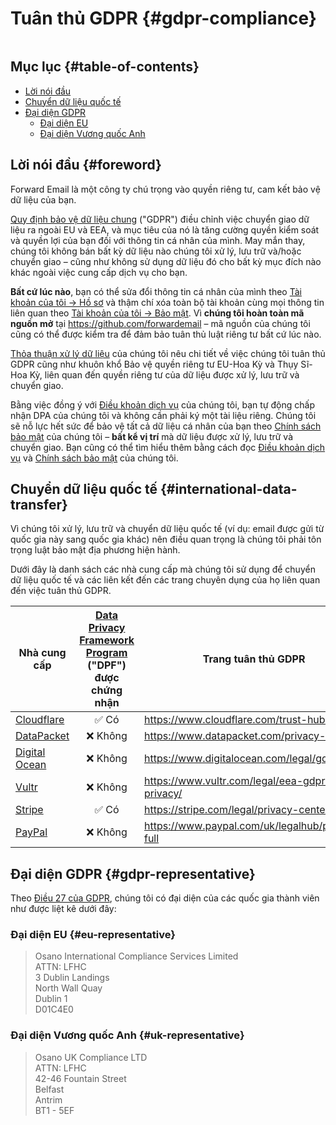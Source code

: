 # Tuân thủ GDPR {#gdpr-compliance}

<img loading="lazy" src="/img/articles/gdpr.webp" alt="" class="rounded-lg" />

## Mục lục {#table-of-contents}

* [Lời nói đầu](#foreword)
* [Chuyển dữ liệu quốc tế](#international-data-transfer)
* [Đại diện GDPR](#gdpr-representative)
  * [Đại diện EU](#eu-representative)
  * [Đại diện Vương quốc Anh](#uk-representative)

## Lời nói đầu {#foreword}

Forward Email là một công ty chú trọng vào quyền riêng tư, cam kết bảo vệ dữ liệu của bạn.

[Quy định bảo vệ dữ liệu chung](https://en.wikipedia.org/wiki/General_Data_Protection_Regulation) ("GDPR") điều chỉnh việc chuyển giao dữ liệu ra ngoài EU và EEA, và mục tiêu của nó là tăng cường quyền kiểm soát và quyền lợi của bạn đối với thông tin cá nhân của mình. May mắn thay, chúng tôi không bán bất kỳ dữ liệu nào chúng tôi xử lý, lưu trữ và/hoặc chuyển giao – cũng như không sử dụng dữ liệu đó cho bất kỳ mục đích nào khác ngoài việc cung cấp dịch vụ cho bạn.

**Bất cứ lúc nào**, bạn có thể sửa đổi thông tin cá nhân của mình theo [Tài khoản của tôi → Hồ sơ](/my-account/profile) và thậm chí xóa toàn bộ tài khoản cùng mọi thông tin liên quan theo [Tài khoản của tôi → Bảo mật](/my-account/security). Vì **chúng tôi hoàn toàn mã nguồn mở** tại <https://github.com/forwardemail> – mã nguồn của chúng tôi cũng có thể được kiểm tra để đảm bảo tuân thủ luật riêng tư bất cứ lúc nào.

[Thỏa thuận xử lý dữ liệu](/dpa) của chúng tôi nêu chi tiết về việc chúng tôi tuân thủ GDPR cũng như khuôn khổ Bảo vệ quyền riêng tư EU-Hoa Kỳ và Thụy Sĩ-Hoa Kỳ, liên quan đến quyền riêng tư của dữ liệu được xử lý, lưu trữ và chuyển giao.

Bằng việc đồng ý với [Điều khoản dịch vụ](/terms) của chúng tôi, bạn tự động chấp nhận DPA của chúng tôi và không cần phải ký một tài liệu riêng. Chúng tôi sẽ nỗ lực hết sức để bảo vệ tất cả dữ liệu cá nhân của bạn theo [Chính sách bảo mật](/privacy) của chúng tôi – **bất kể vị trí** mà dữ liệu được xử lý, lưu trữ và chuyển giao. Bạn cũng có thể tìm hiểu thêm bằng cách đọc [Điều khoản dịch vụ](/terms) và [Chính sách bảo mật](/privacy) của chúng tôi.

## Chuyển dữ liệu quốc tế {#international-data-transfer}

Vì chúng tôi xử lý, lưu trữ và chuyển dữ liệu quốc tế (ví dụ: email được gửi từ quốc gia này sang quốc gia khác) nên điều quan trọng là chúng tôi phải tôn trọng luật bảo mật địa phương hiện hành.

Dưới đây là danh sách các nhà cung cấp mà chúng tôi sử dụng để chuyển dữ liệu quốc tế và các liên kết đến các trang chuyên dụng của họ liên quan đến việc tuân thủ GDPR.

| Nhà cung cấp | [Data Privacy Framework Program](https://www.dataprivacyframework.gov/) ("DPF") được chứng nhận | Trang tuân thủ GDPR |
| ----------------------------------------- | :---------------------------------------------------------------------------------------: | ------------------------------------------------- |
| [Cloudflare](https://cloudflare.com) | :white_check_mark: Có | <https://www.cloudflare.com/trust-hub/gdpr/> |
| [DataPacket](https://www.datapacket.com/) | :x: Không | <https://www.datapacket.com/privacy-policy> |
| [Digital Ocean](https://digitalocean.com) | :x: Không | <https://www.digitalocean.com/legal/gdpr> |
| [Vultr](https://www.vultr.com) | :x: Không | <https://www.vultr.com/legal/eea-gdpr-privacy/> |
| [Stripe](https://stripe.com/) | :white_check_mark: Có | <https://stripe.com/legal/privacy-center> |
| [PayPal](https://www.paypal.com/us/home) | :x: Không | <https://www.paypal.com/uk/legalhub/privacy-full> |

## Đại diện GDPR {#gdpr-representative}

Theo [Điều 27 của GDPR](https://gdpr-info.eu/art-27-gdpr/), chúng tôi có đại diện của các quốc gia thành viên như được liệt kê dưới đây:

### Đại diện EU {#eu-representative}

<blockquote class="notranslate">Osano International Compliance Services Limited<br />ATTN: LFHC<br />3 Dublin Landings<br />North Wall Quay<br />Dublin 1<br />D01C4E0</blockquote>

### Đại diện Vương quốc Anh {#uk-representative}

<blockquote class="notranslate">Osano UK Compliance LTD<br />ATTN: LFHC<br />42-46 Fountain Street<br />Belfast<br />Antrim<br />BT1 - 5EF</blockquote>